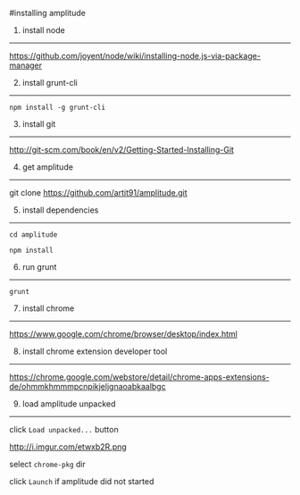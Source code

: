#installing amplitude

1. install node
---------------
https://github.com/joyent/node/wiki/installing-node.js-via-package-manager

2. install grunt-cli
--------------------
``npm install -g grunt-cli``

3. install git
--------------
http://git-scm.com/book/en/v2/Getting-Started-Installing-Git

4. get amplitude
----------------
git clone https://github.com/artit91/amplitude.git

5. install dependencies
-----------------------
`cd amplitude`

`npm install`

6. run grunt
------------
`grunt`

7. install chrome
-----------------
https://www.google.com/chrome/browser/desktop/index.html

8. install chrome extension developer tool
------------------------------------------
https://chrome.google.com/webstore/detail/chrome-apps-extensions-de/ohmmkhmmmpcnpikjeljgnaoabkaalbgc

9. load amplitude unpacked
--------------------------
click `Load unpacked...` button

http://i.imgur.com/etwxb2R.png

select `chrome-pkg` dir

click `Launch` if amplitude did not started
